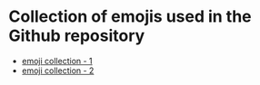 # Collection of emojis used in the Github repository
- [emoji collection - 1](https://github.com/sarunonline/coding_tips/blob/main/github_emoji.md)
- [emoji collection - 2](https://github.com/sarunonline/coding_tips/blob/main/emojis.md)
